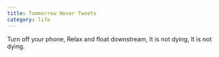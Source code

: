 ```yaml
---
title: Tommorrow Never Tweets
category: life
---
```


Turn off your phone,
Relax and float downstream,
It is not dying,
It is not dying.

